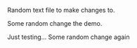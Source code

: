 Random text file to make changes to.


Some random change the demo.

Just testing...
Some random change again

